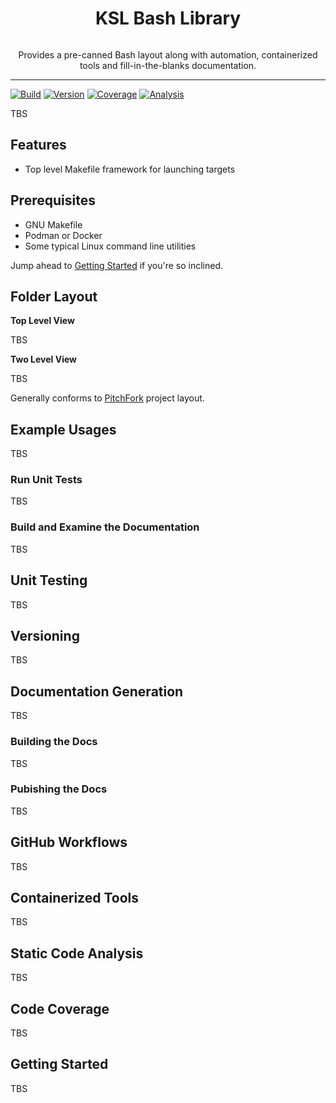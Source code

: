 <!---
Comments here if needed.
-->

<h1 align="center">KSL Bash Library</h1>

<p align="center">
    <img src="https://github.com/user-attachments/assets/92fe4271-e308-45e4-9afc-b049fa4c3e0f" alt="">
</p>

<p align="center">
Provides a pre-canned Bash layout along with automation,
containerized tools and fill-in-the-blanks documentation.
</p>

---

[![Build](https://img.shields.io/github/actions/workflow/status/kingsolomon1954/cpp-bootstrap/build.yml)](https://github.com/kingsolomon1954/cpp-bootstrap/actions/workflows/build.yml)
[![Version](https://img.shields.io/github/v/release/kingsolomon1954/cpp-bootstrap)](https://github.com/kingsolomon1954/cpp-bootstrap/releases)
[![Coverage](https://img.shields.io/badge/dynamic/yaml?url=https%3A%2F%2Fkingsolomon1954.github.io%2Fcpp-bootstrap%2Fcode-coverage%2Fhtml%2Fcode-coverage-badge.yml&query=badge.coverage-percent&suffix=%25&label=coverage)](https://kingsolomon1954.github.io/cpp-bootstrap/code-coverage/html/index.html)
[![Analysis](https://img.shields.io/badge/dynamic/yaml?url=https%3A%2F%2Fkingsolomon1954.github.io%2Fcpp-bootstrap%2Fstatic-analysis%2Freport%2Fstatic-analysis-badge.yml&query=badge.error-count&suffix=%20issues&label=analysis)](https://kingsolomon1954.github.io/cpp-bootstrap/static-analysis/report/index.html)

TBS

## Features

- Top level Makefile framework for launching targets

## Prerequisites

- GNU Makefile
- Podman or Docker
- Some typical Linux command line utilities

Jump ahead to [Getting Started](#getting-started) if you're so inclined.

## Folder Layout

**Top Level View**

TBS

**Two Level View**

TBS

Generally conforms to
[PitchFork](https://github.com/vector-of-bool/pitchfork) project layout.

## Example Usages

TBS

### Run Unit Tests

TBS

### Build and Examine the Documentation

TBS

## Unit Testing

TBS

## Versioning

TBS

## Documentation Generation

TBS

### Building the Docs

TBS

### Pubishing the Docs

TBS

## GitHub Workflows

TBS

## Containerized Tools

TBS

## Static Code Analysis

TBS

## Code Coverage

TBS

## Getting Started

TBS
